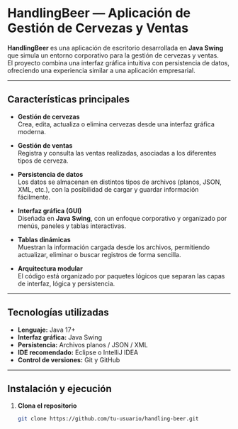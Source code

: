# HandlingBeer — Aplicación de Gestión de Cervezas y Ventas

**HandlingBeer** es una aplicación de escritorio desarrollada en **Java Swing** que simula un entorno corporativo para la gestión de cervezas y ventas.  
El proyecto combina una interfaz gráfica intuitiva con persistencia de datos, ofreciendo una experiencia similar a una aplicación empresarial.

---

## Características principales

- **Gestión de cervezas**  
  Crea, edita, actualiza o elimina cervezas desde una interfaz gráfica moderna.

- **Gestión de ventas**  
  Registra y consulta las ventas realizadas, asociadas a los diferentes tipos de cerveza.

- **Persistencia de datos**  
  Los datos se almacenan en distintos tipos de archivos (planos, JSON, XML, etc.), con la posibilidad de cargar y guardar información fácilmente.

- **Interfaz gráfica (GUI)**  
  Diseñada en **Java Swing**, con un enfoque corporativo y organizado por menús, paneles y tablas interactivas.

- **Tablas dinámicas**  
  Muestran la información cargada desde los archivos, permitiendo actualizar, eliminar o buscar registros de forma sencilla.

- **Arquitectura modular**  
  El código está organizado por paquetes lógicos que separan las capas de interfaz, lógica y persistencia.

---

## Tecnologías utilizadas

- **Lenguaje:** Java 17+  
- **Interfaz gráfica:** Java Swing  
- **Persistencia:** Archivos planos / JSON / XML  
- **IDE recomendado:** Eclipse o IntelliJ IDEA  
- **Control de versiones:** Git y GitHub

---

## Instalación y ejecución

1. **Clona el repositorio**
   ```bash
   git clone https://github.com/tu-usuario/handling-beer.git
